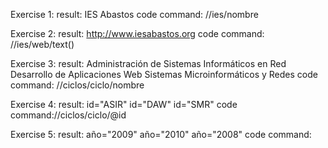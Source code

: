 Exercise 1:
    result: <nombre>IES Abastos</nombre>
    code command: //ies/nombre

Exercise 2:
    result: http://www.iesabastos.org
    code command: //ies/web/text()

Exercise 3:
    result: Administración de Sistemas Informáticos en Red
            Desarrollo de Aplicaciones Web
            Sistemas Microinformáticos y Redes
    code command: //ciclos/ciclo/nombre

Exercise 4:
    result: id="ASIR"
            id="DAW"
            id="SMR"
    code command://ciclos/ciclo/@id

Exercise 5:
    result: año="2009"
            año="2010"
            año="2008"
    code command: